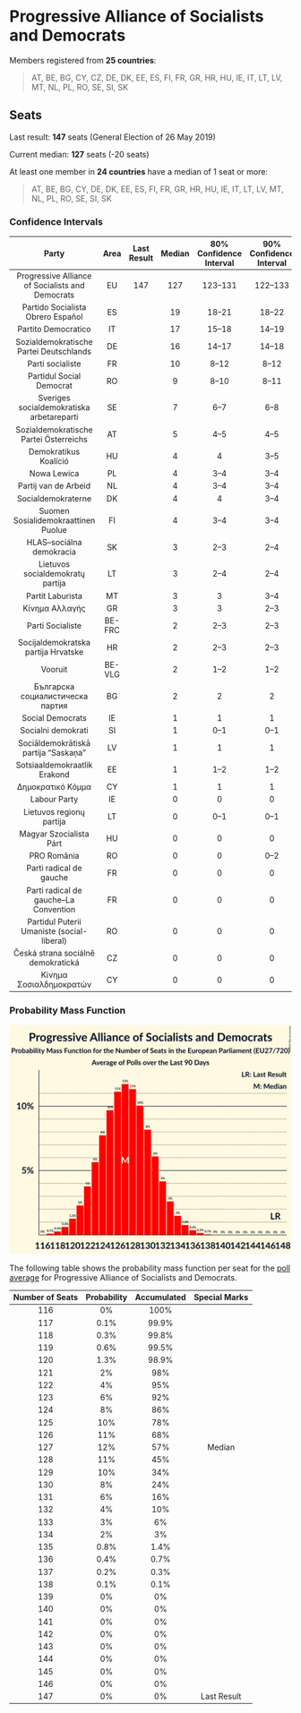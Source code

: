 # Progressive Alliance of Socialists and Democrats

Members registered from **25 countries**:

> AT, BE, BG, CY, CZ, DE, DK, EE, ES, FI, FR, GR, HR, HU, IE, IT, LT, LV, MT, NL, PL, RO, SE, SI, SK

## Seats

Last result: **147** seats (General Election of 26 May 2019)

Current median: **127** seats (-20 seats)

At least one member in **24 countries** have a median of 1 seat or more:

> AT, BE, BG, CY, DE, DK, EE, ES, FI, FR, GR, HR, HU, IE, IT, LT, LV, MT, NL, PL, RO, SE, SI, SK

### Confidence Intervals

| Party | Area | Last Result | Median | 80% Confidence Interval | 90% Confidence Interval | 95% Confidence Interval | 99% Confidence Interval |
|:-----:|:----:|:-----------:|:------:|:-----------------------:|:-----------------------:|:-----------------------:|:-----------------------:|
| Progressive Alliance of Socialists and Democrats | EU | 147 | 127 | 123–131 | 122–133 | 121–134 | 119–136 |
| Partido Socialista Obrero Español | ES | | 19 | 18–21 | 18–22 | 17–22 | 16–23 |
| Partito Democratico | IT | | 17 | 15–18 | 14–19 | 14–19 | 13–21 |
| Sozialdemokratische Partei Deutschlands | DE | | 16 | 14–17 | 14–18 | 14–18 | 14–18 |
| Parti socialiste | FR | | 10 | 8–12 | 8–12 | 8–12 | 7–13 |
| Partidul Social Democrat | RO | | 9 | 8–10 | 8–11 | 7–11 | 7–11 |
| Sveriges socialdemokratiska arbetareparti | SE | | 7 | 6–7 | 6–8 | 6–8 | 6–8 |
| Sozialdemokratische Partei Österreichs | AT | | 5 | 4–5 | 4–5 | 4–5 | 4–6 |
| Demokratikus Koalíció | HU | | 4 | 4 | 3–5 | 3–5 | 3–5 |
| Nowa Lewica | PL | | 4 | 3–4 | 3–4 | 3–4 | 2–5 |
| Partij van de Arbeid | NL | | 4 | 3–4 | 3–4 | 3–4 | 3–4 |
| Socialdemokraterne | DK | | 4 | 4 | 3–4 | 3–4 | 3–5 |
| Suomen Sosialidemokraattinen Puolue | FI | | 4 | 3–4 | 3–4 | 3–4 | 3–4 |
| HLAS–sociálna demokracia | SK | | 3 | 2–3 | 2–4 | 2–4 | 2–4 |
| Lietuvos socialdemokratų partija | LT | | 3 | 2–4 | 2–4 | 2–4 | 2–4 |
| Partit Laburista | MT | | 3 | 3 | 3–4 | 3–4 | 3–4 |
| Κίνημα Αλλαγής | GR | | 3 | 3 | 2–3 | 2–3 | 2–4 |
| Parti Socialiste | BE-FRC | | 2 | 2–3 | 2–3 | 2–3 | 2–3 |
| Socijaldemokratska partija Hrvatske | HR | | 2 | 2–3 | 2–3 | 2–3 | 1–4 |
| Vooruit | BE-VLG | | 2 | 1–2 | 1–2 | 1–2 | 1–2 |
| Българска социалистическа партия | BG | | 2 | 2 | 2 | 1–2 | 1–2 |
| Social Democrats | IE | | 1 | 1 | 1 | 1 | 1 |
| Socialni demokrati | SI | | 1 | 0–1 | 0–1 | 0–1 | 0–1 |
| Sociāldemokrātiskā partija “Saskaņa” | LV | | 1 | 1 | 1 | 1 | 1 |
| Sotsiaaldemokraatlik Erakond | EE | | 1 | 1–2 | 1–2 | 1–2 | 1–2 |
| Δημοκρατικό Κόμμα | CY | | 1 | 1 | 1 | 1 | 1 |
| Labour Party | IE | | 0 | 0 | 0 | 0 | 0 |
| Lietuvos regionų partija | LT | | 0 | 0–1 | 0–1 | 0–1 | 0–1 |
| Magyar Szocialista Párt | HU | | 0 | 0 | 0 | 0 | 0 |
| PRO România | RO | | 0 | 0 | 0–2 | 0–2 | 0–2 |
| Parti radical de gauche | FR | | 0 | 0 | 0 | 0 | 0 |
| Parti radical de gauche–La Convention | FR | | 0 | 0 | 0 | 0 | 0 |
| Partidul Puterii Umaniste (social-liberal) | RO | | 0 | 0 | 0 | 0 | 0 |
| Česká strana sociálně demokratická | CZ | | 0 | 0 | 0 | 0 | 0 |
| Κίνημα Σοσιαλδημοκρατών | CY | | 0 | 0 | 0 | 0 | 0 |

### Probability Mass Function

![Graph with seats probability mass function not yet produced](average-2024-03-31-seats-pmf-progressiveallianceofsocialistsanddemocrats.png "Seats Probability Mass Function")

The following table shows the probability mass function per seat for the [poll average](average-2024-03-31.html) for Progressive Alliance of Socialists and Democrats.

| Number of Seats | Probability | Accumulated | Special Marks |
|:---------------:|:-----------:|:-----------:|:-------------:|
| 116 | 0% | 100% |  |
| 117 | 0.1% | 99.9% |  |
| 118 | 0.3% | 99.8% |  |
| 119 | 0.6% | 99.5% |  |
| 120 | 1.3% | 98.9% |  |
| 121 | 2% | 98% |  |
| 122 | 4% | 95% |  |
| 123 | 6% | 92% |  |
| 124 | 8% | 86% |  |
| 125 | 10% | 78% |  |
| 126 | 11% | 68% |  |
| 127 | 12% | 57% | Median |
| 128 | 11% | 45% |  |
| 129 | 10% | 34% |  |
| 130 | 8% | 24% |  |
| 131 | 6% | 16% |  |
| 132 | 4% | 10% |  |
| 133 | 3% | 6% |  |
| 134 | 2% | 3% |  |
| 135 | 0.8% | 1.4% |  |
| 136 | 0.4% | 0.7% |  |
| 137 | 0.2% | 0.3% |  |
| 138 | 0.1% | 0.1% |  |
| 139 | 0% | 0% |  |
| 140 | 0% | 0% |  |
| 141 | 0% | 0% |  |
| 142 | 0% | 0% |  |
| 143 | 0% | 0% |  |
| 144 | 0% | 0% |  |
| 145 | 0% | 0% |  |
| 146 | 0% | 0% |  |
| 147 | 0% | 0% | Last Result |


